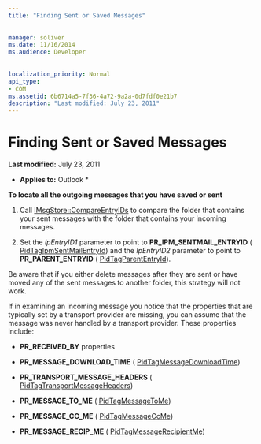 ```yaml
---
title: "Finding Sent or Saved Messages"
 
 
manager: soliver
ms.date: 11/16/2014
ms.audience: Developer
 
 
localization_priority: Normal
api_type:
- COM
ms.assetid: 6b6714a5-7f36-4a72-9a2a-0d7fdf0e21b7
description: "Last modified: July 23, 2011"
---
```


# Finding Sent or Saved Messages

 **Last modified:** July 23, 2011 
  
 * **Applies to:** Outlook * 
  
 **To locate all the outgoing messages that you have saved or sent**
  
1. Call [IMsgStore::CompareEntryIDs](imsgstore-compareentryids.md) to compare the folder that contains your sent messages with the folder that contains your incoming messages. 
    
2. Set the  _lpEntryID1_ parameter to point to **PR_IPM_SENTMAIL_ENTRYID** ( [PidTagIpmSentMailEntryId](pidtagipmsentmailentryid-canonical-property.md)) and the  _lpEntryID2_ parameter to point to **PR_PARENT_ENTRYID** ( [PidTagParentEntryId](pidtagparententryid-canonical-property.md)).
    
Be aware that if you either delete messages after they are sent or have moved any of the sent messages to another folder, this strategy will not work. 
  
If in examining an incoming message you notice that the properties that are typically set by a transport provider are missing, you can assume that the message was never handled by a transport provider. These properties include:
  
- **PR_RECEIVED_BY** properties 
    
- **PR_MESSAGE_DOWNLOAD_TIME** ( [PidTagMessageDownloadTime](pidtagmessagedownloadtime-canonical-property.md))
    
- **PR_TRANSPORT_MESSAGE_HEADERS** ( [PidTagTransportMessageHeaders](pidtagtransportmessageheaders-canonical-property.md))
    
- **PR_MESSAGE_TO_ME** ( [PidTagMessageToMe](pidtagmessagetome-canonical-property.md))
    
- **PR_MESSAGE_CC_ME** ( [PidTagMessageCcMe](pidtagmessageccme-canonical-property.md))
    
- **PR_MESSAGE_RECIP_ME** ( [PidTagMessageRecipientMe](pidtagmessagerecipientme-canonical-property.md))
    

